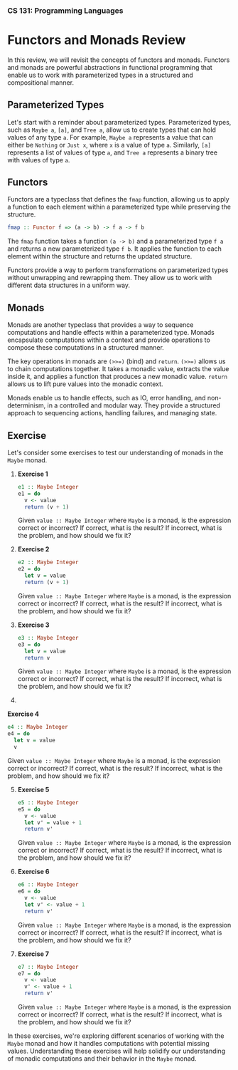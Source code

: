 ### CS 131: Programming Languages

# Functors and Monads Review

In this review, we will revisit the concepts of functors and monads. Functors and monads are powerful abstractions in functional programming that enable us to work with parameterized types in a structured and compositional manner.

## Parameterized Types

Let's start with a reminder about parameterized types. Parameterized types, such as `Maybe a`, `[a]`, and `Tree a`, allow us to create types that can hold values of any type `a`. For example, `Maybe a` represents a value that can either be `Nothing` or `Just x`, where `x` is a value of type `a`. Similarly, `[a]` represents a list of values of type `a`, and `Tree a` represents a binary tree with values of type `a`.

## Functors

Functors are a typeclass that defines the `fmap` function, allowing us to apply a function to each element within a parameterized type while preserving the structure.

```haskell
fmap :: Functor f => (a -> b) -> f a -> f b
```

The `fmap` function takes a function `(a -> b)` and a parameterized type `f a` and returns a new parameterized type `f b`. It applies the function to each element within the structure and returns the updated structure.

Functors provide a way to perform transformations on parameterized types without unwrapping and rewrapping them. They allow us to work with different data structures in a uniform way.

## Monads

Monads are another typeclass that provides a way to sequence computations and handle effects within a parameterized type. Monads encapsulate computations within a context and provide operations to compose these computations in a structured manner.

The key operations in monads are `(>>=)` (bind) and `return`. `(>>=)` allows us to chain computations together. It takes a monadic value, extracts the value inside it, and applies a function that produces a new monadic value. `return` allows us to lift pure values into the monadic context.

Monads enable us to handle effects, such as IO, error handling, and non-determinism, in a controlled and modular way. They provide a structured approach to sequencing actions, handling failures, and managing state.

## Exercise

Let's consider some exercises to test our understanding of monads in the `Maybe` monad.

1. **Exercise 1**
   ```haskell
   e1 :: Maybe Integer
   e1 = do
     v <- value
     return (v + 1)
   ```
   Given `value :: Maybe Integer` where `Maybe` is a monad, is the expression correct or incorrect? If correct, what is the result? If incorrect, what is the problem, and how should we fix it?

2. **Exercise 2**
   ```haskell
   e2 :: Maybe Integer
   e2 = do
     let v = value
     return (v + 1)
   ```
   Given `value :: Maybe Integer` where `Maybe` is a monad, is the expression correct or incorrect? If correct, what is the result? If incorrect, what is the problem, and how should we fix it?

3. **Exercise 3**
   ```haskell
   e3 :: Maybe Integer
   e3 = do
     let v = value
     return v
   ```
   Given `value :: Maybe Integer` where `Maybe` is a monad, is the expression correct or incorrect? If correct, what is the result? If incorrect, what is the problem, and how should we fix it?

4.

 **Exercise 4**
   ```haskell
   e4 :: Maybe Integer
   e4 = do
     let v = value
     v
   ```
   Given `value :: Maybe Integer` where `Maybe` is a monad, is the expression correct or incorrect? If correct, what is the result? If incorrect, what is the problem, and how should we fix it?

5. **Exercise 5**
   ```haskell
   e5 :: Maybe Integer
   e5 = do
     v <- value
     let v' = value + 1
     return v'
   ```
   Given `value :: Maybe Integer` where `Maybe` is a monad, is the expression correct or incorrect? If correct, what is the result? If incorrect, what is the problem, and how should we fix it?

6. **Exercise 6**
   ```haskell
   e6 :: Maybe Integer
   e6 = do
     v <- value
     let v' <- value + 1
     return v'
   ```
   Given `value :: Maybe Integer` where `Maybe` is a monad, is the expression correct or incorrect? If correct, what is the result? If incorrect, what is the problem, and how should we fix it?

7. **Exercise 7**
   ```haskell
   e7 :: Maybe Integer
   e7 = do
     v <- value
     v' <- value + 1
     return v'
   ```
   Given `value :: Maybe Integer` where `Maybe` is a monad, is the expression correct or incorrect? If correct, what is the result? If incorrect, what is the problem, and how should we fix it?

In these exercises, we're exploring different scenarios of working with the `Maybe` monad and how it handles computations with potential missing values. Understanding these exercises will help solidify our understanding of monadic computations and their behavior in the `Maybe` monad.